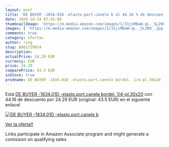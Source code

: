 ```yaml
---
layout: post
title: 'DE BUYER -1834.01D -elasto.port.canele b al 44.16 % de descuento'
date: 2020-10-24 07:55:00
thumbnailImage: 'https://m.media-amazon.com/images/I/31jsMBaW-qL._SL200_.jpg'
images: [ 'https://m.media-amazon.com/images/I/31jsMBaW-qL._SL200_.jpg' ]
comments: true
category: ofertas
author: ring
slug: B0017299I4
description:
actualPrice: 24.29 EUR
currency: EUR
price: 24.29
comparePrice: 43.5 EUR
inStock: true
prodname: DE BUYER -1834.01D -elasto.port.canele bordel. 1/4-pl.30x20
---
```


Está [DE BUYER -1834.01D -elasto.port.canele bordel. 1/4-pl.30x20](https://www.amazon.fr/dp/B0017299I4/?tag=tolees0d-21) con 44.16 de descuento por 24.29 EUR (original: 43.5 EUR) en el siguiente enlace!

[![DE BUYER -1834.01D -elasto.port.canele b](https://m.media-amazon.com/images/I/31jsMBaW-qL._SL200_.jpg)](https://www.amazon.fr/dp/B0017299I4/?tag=tolees0d-21)

[Ver la oferta!!](https://www.amazon.fr/dp/B0017299I4/?tag=tolees0d-21)

Links participate in Amazon Associate program and might generate a comission on qualifying sales



